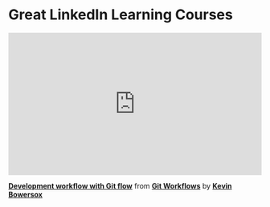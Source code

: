<h1>Great LinkedIn Learning Courses</h1>

<div style="position:relative;height:0;padding-bottom:56.25%"><iframe width="640" height="360" src="https://www.linkedin.com/learning/embed/git-workflows/development-workflow-with-git-flow?autoplay=false&claim=AQG7x82m8SWVSwAAAYIj6CuSqJ-N6NcbfKxMYVqKoOYFvSZMqYG1M4xGLubUbv5cNimqJV07qyQ09-4wKfZXtraeLHB_xqPL0Kzgcv66NpJIkdXPmTH_4qMshsmsICqqkYbI9fJgGARMrSzE-QEJo23-cYPD_t4_KNG_A6pUWSgMrO7u9cm1Z7EcKVyqDqfARszj66NrXIW7BKrxCI0pcnGy-3xiJUfGO19e_XKNRLtMgG0qBoOPNSbiA8iwdnlLilZVnkT4zuiwjk2myk6G7aBL3yXLJ3qjNKVmRGsRvNUSGjxmXGVQDoJGAmrjUNqsPvbzNkAZOtfbd8kqz6mpuPP8E0byPt6lx2wTBcD4KcI2OzuuEI2T-9t8famfnczP4mOMyeCjVw_EVwKpZOQQeb2nflcdc68jE-lwtwGRvCwqWXpnjblmf2ITwIRJ7m9PDG16pgOUIAe-9HiRLHSzM34yTJLYZUc2732yZMX3YO8DPfIiRn_XzHIw-oefUevgGOWnsNObz16ZTKa77YlcqMsQHew4wr218usA1tZPqOzWK1IxwrHtinj61sUAAkDd7M3v89X_AqXPK08Wm02NCAjpxt2Js5UQNUnzx9UWTx8mQNCAhiZrg9Wk9KSLIXGm6oD_8xB0TV_060S8Fl2S0_SVEb5pcxTWeUOxDTdJsiuyqr8X1telp9rjDuylbvhY7Zx2wMkawHZMPhnIbc7684nTzaUAeW9grTdQMrQgk__Q_Uotf0sZ8le54PdSmI9lFbF-GSca_uNhYZC9nxotYHyLUPxhU3rY1r-fUEXYCWdVQWjTUYl3YN9f8eDFp4XLuy7w_K_IKXk838BA8SrjegU8A-50mw9Ucz1O9a0X15wtiiRI4u_hzE2LzWDCiIrKkm75DgJCbpQoABs7ykGEKODaekk7122lGOXyF_GYK1Wy62TSwF_kjFyipz_UX9LOOhC-jHZxB9fPcqcG2o1eo4XlhsAJqCyXl7FvyzSIbTrX10LSG7Xn_o1JURr_zcuR8t9ugSN2RfZZPt7EZa2sI_WlOU34w0lkmYS-oFaQVuzFfVnjaI4PxLloKU2MVROS7FxNJiaoUORj1IVmN0r7DARAoA4yU7ccf0eH00zk9eNtb9XFfYA74NXceia-CvnWXUzano_Qr78I9I8BKF15-RhbMj1O3pApNIN2LYnFXMjeb0Tvj98&lipi=urn%3Ali%3Apage%3Ad_learning_content%3BVcJ7J3p8S%2Ba9lj43WnBaSw%3D%3D&licu" mozallowfullscreen="true" webkitallowfullscreen="true" allowfullscreen="true" frameborder="0" style="position:absolute;width:100%;height:100%;left:0"></iframe></div><p><strong><a href="https://www.linkedin.com/learning/git-workflows/development-workflow-with-git-flow?trk=embed_lil">Development workflow with Git flow</a></strong> from <strong><a href="https://www.linkedin.com/learning/git-workflows?trk=embed_lil">Git Workflows</a></strong> by <strong><a href="https://www.linkedin.com/learning/instructors/kevin-bowersox?trk=embed_lil">Kevin Bowersox</a></strong></p>